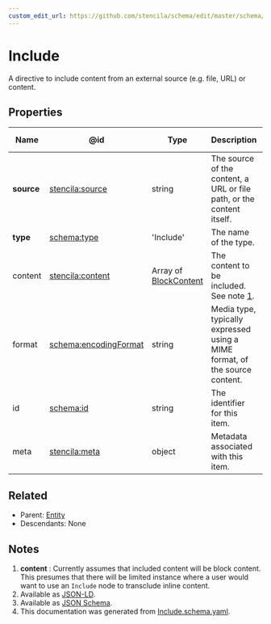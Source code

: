 ```yaml
---
custom_edit_url: https://github.com/stencila/schema/edit/master/schema/Include.schema.yaml
---
```


# Include

A directive to include content from an external source (e.g. file, URL) or content. 

## Properties

| Name       | @id                                                         | Type                                              | Description                                                                 | Inherited from                 |
| ---------- | ----------------------------------------------------------- | ------------------------------------------------- | --------------------------------------------------------------------------- | ------------------------------ |
| **source** | [stencila:source](https://schema.stenci.la/source.jsonld)   | string                                            | The source of the content, a URL or file path, or the content itself.       | [Include](../other/Include.md) |
| **type**   | [schema:type](https://schema.org/type)                      | 'Include'                                         | The name of the type.                                                       | [Entity](../other/Entity.md)   |
| content    | [stencila:content](https://schema.stenci.la/content.jsonld) | Array of [BlockContent](../prose/BlockContent.md) | The content to be included. See note [1](#notes).                           | [Include](../other/Include.md) |
| format     | [schema:encodingFormat](https://schema.org/encodingFormat)  | string                                            | Media type, typically expressed using a MIME format, of the source content. | [Include](../other/Include.md) |
| id         | [schema:id](https://schema.org/id)                          | string                                            | The identifier for this item.                                               | [Entity](../other/Entity.md)   |
| meta       | [stencila:meta](https://schema.stenci.la/meta.jsonld)       | object                                            | Metadata associated with this item.                                         | [Entity](../other/Entity.md)   |

## Related

-   Parent: [Entity](../other/Entity.md)
-   Descendants: None

## Notes

1.  **content** : Currently assumes that included content will be block content. This presumes that there will be limited instance where a user would want to use an `Include` node to transclude inline content.
2.  Available as [JSON-LD](https://schema.stenci.la/Include.jsonld).
3.  Available as [JSON Schema](https://schema.stenci.la/v1/Include.schema.json).
4.  This documentation was generated from [Include.schema.yaml](https://github.com/stencila/schema/blob/master/schema/Include.schema.yaml).

